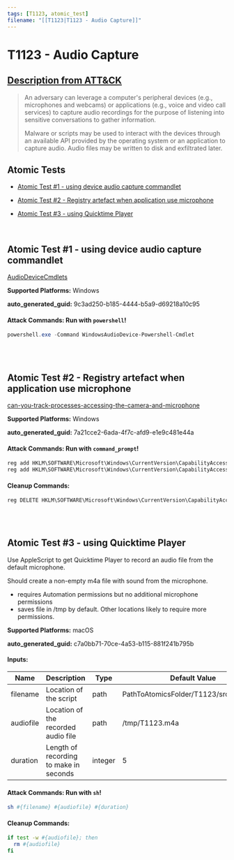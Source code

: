 ```yaml
---
tags: [T1123, atomic_test]
filename: "[[T1123|T1123 - Audio Capture]]"
---
```


# T1123 - Audio Capture
## [Description from ATT&CK](https://attack.mitre.org/techniques/T1123)
<blockquote>An adversary can leverage a computer's peripheral devices (e.g., microphones and webcams) or applications (e.g., voice and video call services) to capture audio recordings for the purpose of listening into sensitive conversations to gather information.

Malware or scripts may be used to interact with the devices through an available API provided by the operating system or an application to capture audio. Audio files may be written to disk and exfiltrated later.</blockquote>

## Atomic Tests

- [Atomic Test #1 - using device audio capture commandlet](#atomic-test-1---using-device-audio-capture-commandlet)

- [Atomic Test #2 - Registry artefact when application use microphone](#atomic-test-2---registry-artefact-when-application-use-microphone)

- [Atomic Test #3 - using Quicktime Player](#atomic-test-3---using-quicktime-player)


<br/>

## Atomic Test #1 - using device audio capture commandlet
[AudioDeviceCmdlets](https://github.com/cdhunt/WindowsAudioDevice-Powershell-Cmdlet)

**Supported Platforms:** Windows


**auto_generated_guid:** 9c3ad250-b185-4444-b5a9-d69218a10c95






#### Attack Commands: Run with `powershell`! 


```powershell
powershell.exe -Command WindowsAudioDevice-Powershell-Cmdlet
```






<br/>
<br/>

## Atomic Test #2 - Registry artefact when application use microphone
[can-you-track-processes-accessing-the-camera-and-microphone](https://svch0st.medium.com/can-you-track-processes-accessing-the-camera-and-microphone-7e6885b37072)

**Supported Platforms:** Windows


**auto_generated_guid:** 7a21cce2-6ada-4f7c-afd9-e1e9c481e44a






#### Attack Commands: Run with `command_prompt`! 


```cmd
reg add HKLM\SOFTWARE\Microsoft\Windows\CurrentVersion\CapabilityAccessManager\ConsentStore\microphone\NonPackaged\C:#Windows#Temp#atomic.exe /v LastUsedTimeStart /t REG_BINARY /d a273b6f07104d601 /f
reg add HKLM\SOFTWARE\Microsoft\Windows\CurrentVersion\CapabilityAccessManager\ConsentStore\microphone\NonPackaged\C:#Windows#Temp#atomic.exe /v LastUsedTimeStop /t REG_BINARY /d 96ef514b7204d601 /f
```

#### Cleanup Commands:
```cmd
reg DELETE HKLM\SOFTWARE\Microsoft\Windows\CurrentVersion\CapabilityAccessManager\ConsentStore\microphone\NonPackaged\C:#Windows#Temp#atomic.exe /f
```





<br/>
<br/>

## Atomic Test #3 - using Quicktime Player
Use AppleScript to get Quicktime Player to record an audio file from the default microphone.

Should create a non-empty m4a file with sound from the microphone.

- requires Automation permissions but no additional microphone permissions
- saves file in /tmp by default. Other locations likely to require more permissions.

**Supported Platforms:** macOS


**auto_generated_guid:** c7a0bb71-70ce-4a53-b115-881f241b795b





#### Inputs:
| Name | Description | Type | Default Value |
|------|-------------|------|---------------|
| filename | Location of the script | path | PathToAtomicsFolder/T1123/src/T1123.sh|
| audiofile | Location of the recorded audio file | path | /tmp/T1123.m4a|
| duration | Length of recording to make in seconds | integer | 5|


#### Attack Commands: Run with `sh`! 


```sh
sh #{filename} #{audiofile} #{duration}
```

#### Cleanup Commands:
```sh
if test -w #{audiofile}; then
  rm #{audiofile}
fi
```





<br/>
